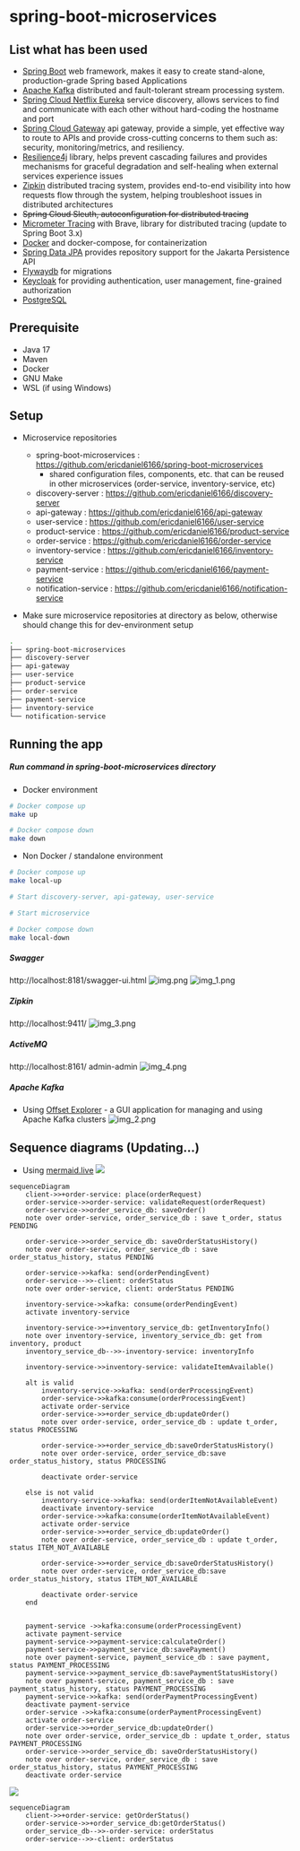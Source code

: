 # spring-boot-microservices

## List what has been used

- [Spring Boot](https://spring.io/projects/spring-boot) web framework, makes it easy to create stand-alone,
  production-grade Spring based Applications
- [Apache Kafka](https://kafka.apache.org/) distributed and fault-tolerant stream processing system.
- [Spring Cloud Netflix Eureka](https://spring.io/projects/spring-cloud-netflix) service discovery, 
allows services to find and communicate with each other without hard-coding the hostname and port
- [Spring Cloud Gateway](https://spring.io/projects/spring-cloud-gateway) api gateway, provide a simple, yet effective
  way to route to APIs and provide cross-cutting concerns to them such as: security, monitoring/metrics, and resiliency.
- [Resilience4j](https://github.com/resilience4j/resilience4j) library, helps prevent cascading failures
  and provides mechanisms for graceful degradation and self-healing when external services experience issues
- [Zipkin](https://zipkin.io/) distributed tracing system, provides end-to-end visibility into how requests flow through the system, 
helping troubleshoot issues in distributed architectures
- ~~Spring Cloud Sleuth, autoconfiguration for distributed tracing~~
- [Micrometer Tracing](https://micrometer.io/docs/tracing) with Brave, library for distributed tracing (update to Spring Boot 3.x)
- [Docker](https://www.docker.com/) and docker-compose, for containerization
- [Spring Data JPA](https://spring.io/projects/spring-data-jpa) provides repository support for the Jakarta Persistence API
- [Flywaydb](https://flywaydb.org/) for migrations
- [Keycloak](https://www.keycloak.org/) for providing authentication, user management, fine-grained authorization
- [PostgreSQL](https://www.postgresql.org/)

## Prerequisite

- Java 17
- Maven
- Docker
- GNU Make
- WSL (if using Windows)

## Setup

- Microservice repositories
    - spring-boot-microservices : https://github.com/ericdaniel6166/spring-boot-microservices
        - shared configuration files, components, etc. that can be reused in other microservices (order-service,
          inventory-service, etc)
    - discovery-server : https://github.com/ericdaniel6166/discovery-server
    - api-gateway : https://github.com/ericdaniel6166/api-gateway
    - user-service : https://github.com/ericdaniel6166/user-service
    - product-service : https://github.com/ericdaniel6166/product-service
    - order-service : https://github.com/ericdaniel6166/order-service
    - inventory-service : https://github.com/ericdaniel6166/inventory-service
    - payment-service : https://github.com/ericdaniel6166/payment-service
    - notification-service : https://github.com/ericdaniel6166/notification-service

- Make sure microservice repositories at directory as below, otherwise should change this for dev-environment setup

```bash
.
├── spring-boot-microservices
├── discovery-server
├── api-gateway
├── user-service
├── product-service
├── order-service
├── payment-service
├── inventory-service
└── notification-service
```

## Running the app

##### Run command in spring-boot-microservices directory

- Docker environment

```bash
# Docker compose up
make up

# Docker compose down
make down
```

- Non Docker / standalone environment

```bash
# Docker compose up
make local-up

# Start discovery-server, api-gateway, user-service

# Start microservice   

# Docker compose down
make local-down
```

##### Swagger

http://localhost:8181/swagger-ui.html
![img.png](img.png)
![img_1.png](img_1.png)
##### Zipkin
http://localhost:9411/
![img_3.png](img_3.png)
##### ActiveMQ
http://localhost:8161/
admin-admin
![img_4.png](img_4.png)
##### Apache Kafka
- Using [Offset Explorer](https://www.kafkatool.com) - a GUI application for managing and using Apache Kafka clusters
![img_2.png](img_2.png)
## Sequence diagrams (Updating...)

- Using [mermaid.live](https://mermaid.live/)
  [![](https://mermaid.ink/img/pako:eNrVV11v2jAU_SuWn4oaKsI3eajEVrQhtVAVNGkTUuQmlzYisVniRKNV__ucOHzkw0DQHrq-NFz7nHvse66dvGOL2YANHMDvEKgFdw558Ym3oEj8Wa4DlNdvb6-Zb4NfD8CPHAsMtHaJBVdJ8CkGBrwmEZl5ApjDRcR1bMIhBZ3NYKa_TfvZQAGJYBpHr2pIYijjgFgEfhatoTwYSTTiZjKioYATHgbocTS5G0--LWhlDbOE4LsTcOZvrmoX6knjCZf5KsmK4gRzub4VWa6IoAJqyy19FE8OfRlFonyl-ypAdVldQ47IdZyQX4LIqEvlOTTOK5ZQlGgxGoQeKFUSizuRMEiR41SC610wU6gX4OPtwJguWbFEBTINKanQ0mfeflhDa5_ZocVzsg5gyU4XUhj7ubGore_K1lWC3XbRmIM3jIjjkmcX4oWle-hy5ARyloycKMqBb3xmQRDkiqK2XLacSvCuqhkWNfl1oeHCdbzgtOv3wCqNJimKrf80_TqazXYW3rvsPGXHT4JKIo0zzoKjam1Q7bScA24AsTWEoovsERtuwvjOc_k6H-RX9O-ZVjqV6DMbajwfPZiT6dwc_hiO74df7kf_g7HOU602WGIvaqPtMS3_r8nGi98g0mmoysGxy5QjKWUWxLmIYRHXCt18kZW4_HY9ynDxvsgxaKhIsL3W05F99w5_PowmczPfxVVFnXjpqK5QedycLbh4lcgp5bU98FFpdTPmUrnmWIJjNr3ocPgXN41iMz_Z26ZCpar1sYY98D3i2OIr4j2eu8D8FTxYYEM82sRfLfCCfoh5JORstqEWNpZE3EQalhuVfnLsomtCsfGO_2CjrjcaN_2u3tGb7Va3rfcaXQ1v4ni3dzNo9Dvdfr_VHDSbrdaHht8YEyT6Ta-nd7p6uzVottpt8aBhsB2xxgf5pZN88CRZfiUA7ofw8Rer1Iu2?type=png)](https://mermaid.live/edit#pako:eNrVV11v2jAU_SuWn4oaKsI3eajEVrQhtVAVNGkTUuQmlzYisVniRKNV__ucOHzkw0DQHrq-NFz7nHvse66dvGOL2YANHMDvEKgFdw558Ym3oEj8Wa4DlNdvb6-Zb4NfD8CPHAsMtHaJBVdJ8CkGBrwmEZl5ApjDRcR1bMIhBZ3NYKa_TfvZQAGJYBpHr2pIYijjgFgEfhatoTwYSTTiZjKioYATHgbocTS5G0--LWhlDbOE4LsTcOZvrmoX6knjCZf5KsmK4gRzub4VWa6IoAJqyy19FE8OfRlFonyl-ypAdVldQ47IdZyQX4LIqEvlOTTOK5ZQlGgxGoQeKFUSizuRMEiR41SC610wU6gX4OPtwJguWbFEBTINKanQ0mfeflhDa5_ZocVzsg5gyU4XUhj7ubGore_K1lWC3XbRmIM3jIjjkmcX4oWle-hy5ARyloycKMqBb3xmQRDkiqK2XLacSvCuqhkWNfl1oeHCdbzgtOv3wCqNJimKrf80_TqazXYW3rvsPGXHT4JKIo0zzoKjam1Q7bScA24AsTWEoovsERtuwvjOc_k6H-RX9O-ZVjqV6DMbajwfPZiT6dwc_hiO74df7kf_g7HOU602WGIvaqPtMS3_r8nGi98g0mmoysGxy5QjKWUWxLmIYRHXCt18kZW4_HY9ynDxvsgxaKhIsL3W05F99w5_PowmczPfxVVFnXjpqK5QedycLbh4lcgp5bU98FFpdTPmUrnmWIJjNr3ocPgXN41iMz_Z26ZCpar1sYY98D3i2OIr4j2eu8D8FTxYYEM82sRfLfCCfoh5JORstqEWNpZE3EQalhuVfnLsomtCsfGO_2CjrjcaN_2u3tGb7Va3rfcaXQ1v4ni3dzNo9Dvdfr_VHDSbrdaHht8YEyT6Ta-nd7p6uzVottpt8aBhsB2xxgf5pZN88CRZfiUA7ofw8Rer1Iu2)

```
sequenceDiagram
    client->>+order-service: place(orderRequest)
    order-service->>order-service: validateRequest(orderRequest)
    order-service->>order_service_db: saveOrder() 
    note over order-service, order_service_db : save t_order, status PENDING

    order-service->>order_service_db: saveOrderStatusHistory()
    note over order-service, order_service_db : save order_status_history, status PENDING
   
    order-service->>kafka: send(orderPendingEvent)
    order-service-->>-client: orderStatus
    note over order-service, client: orderStatus PENDING
    
    inventory-service->>kafka: consume(orderPendingEvent)
    activate inventory-service
    
    inventory-service->>+inventory_service_db: getInventoryInfo()
    note over inventory-service, inventory_service_db: get from inventory, product
    inventory_service_db-->>-inventory-service: inventoryInfo

    inventory-service->>inventory-service: validateItemAvailable()

    alt is valid
        inventory-service->>kafka: send(orderProcessingEvent)
        order-service->>kafka:consume(orderProcessingEvent)
        activate order-service
        order-service->>+order_service_db:updateOrder()
        note over order-service, order_service_db : update t_order, status PROCESSING
        
        order-service->>+order_service_db:saveOrderStatusHistory()
        note over order-service, order_service_db:save order_status_history, status PROCESSING
        
        deactivate order-service

    else is not valid
        inventory-service->>kafka: send(orderItemNotAvailableEvent)
        deactivate inventory-service
        order-service->>kafka:consume(orderItemNotAvailableEvent)
        activate order-service
        order-service->>+order_service_db:updateOrder()
        note over order-service, order_service_db : update t_order, status ITEM_NOT_AVAILABLE
        
        order-service->>+order_service_db:saveOrderStatusHistory()
        note over order-service, order_service_db:save order_status_history, status ITEM_NOT_AVAILABLE
        
        deactivate order-service
    end 
    

    payment-service ->>kafka:consume(orderProcessingEvent)
    activate payment-service
    payment-service->>payment-service:calculateOrder()
    payment-service->>payment_service_db:savePayment()
    note over payment-service, payment_service_db : save payment, status PAYMENT_PROCESSING
    payment-service->>payment_service_db:savePaymentStatusHistory()
    note over payment-service, payment_service_db : save payment_status_history, status PAYMENT_PROCESSING
    payment-service->>kafka: send(orderPaymentProcessingEvent)
    deactivate payment-service
    order-service ->>kafka:consume(orderPaymentProcessingEvent)
    activate order-service
    order-service->>+order_service_db:updateOrder()
    note over order-service, order_service_db : update t_order, status PAYMENT_PROCESSING
    order-service->>order_service_db: saveOrderStatusHistory()
    note over order-service, order_service_db : save order_status_history, status PAYMENT_PROCESSING
    deactivate order-service
```

[![](https://mermaid.ink/img/pako:eNp9kc1OwzAQhF-l2hOIJLITO8E-9MQVcegNRaqMvZSIxi6OgyhR3h0n4a8VYk-r0Xw7a-8A2hkECR2-9Gg13jRq51Vb21UsvW_QhnS9vnLeoE879K-NRrnaYbiblE1Qoe8uLhf7iemb2n4KW_Mg_-F-2dLIpmeJ7gf7K2wilm1PrJBAi75VjYlPHCawhvCELdYgY2uUf66htmP0qT64zdFqkMH3mEB_MCp8fQfIR7XvonpQFuQAbyAFz2hBCeM5o9dElGUCR5A0z_KqKgWlpCoZy6tiTODduTiBZGIpRgrBC87zBNA0wfnb5QTzJeaI-xmY9hg_AKxjiFc?type=png)](https://mermaid.live/edit#pako:eNp9kc1OwzAQhF-l2hOIJLITO8E-9MQVcegNRaqMvZSIxi6OgyhR3h0n4a8VYk-r0Xw7a-8A2hkECR2-9Gg13jRq51Vb21UsvW_QhnS9vnLeoE879K-NRrnaYbiblE1Qoe8uLhf7iemb2n4KW_Mg_-F-2dLIpmeJ7gf7K2wilm1PrJBAi75VjYlPHCawhvCELdYgY2uUf66htmP0qT64zdFqkMH3mEB_MCp8fQfIR7XvonpQFuQAbyAFz2hBCeM5o9dElGUCR5A0z_KqKgWlpCoZy6tiTODduTiBZGIpRgrBC87zBNA0wfnb5QTzJeaI-xmY9hg_AKxjiFc)
```
sequenceDiagram
    client->>+order-service: getOrderStatus()
    order-service->>+order_service_db:getOrderStatus()
    order_service_db-->>-order-service: orderStatus
    order-service-->>-client: orderStatus
```

